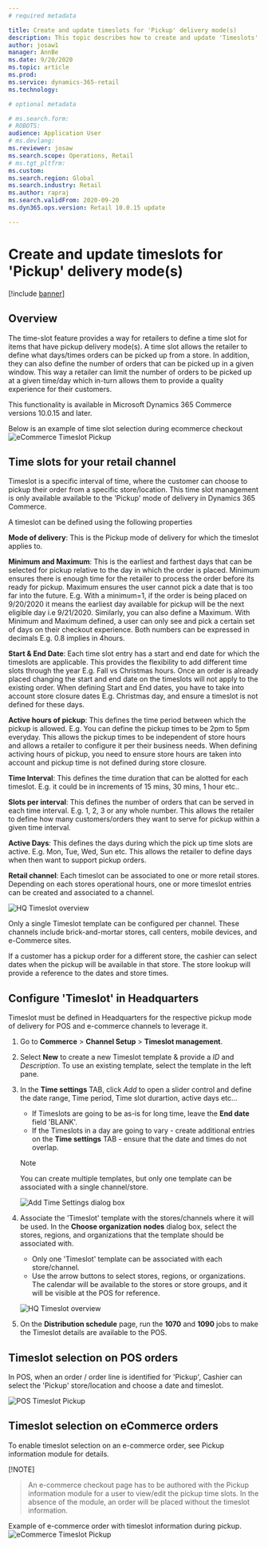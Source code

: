 ```yaml
---
# required metadata

title: Create and update timeslots for 'Pickup' delivery mode(s)
description: This topic describes how to create and update 'Timeslots' in Commerce Headquarters and enable them for the 'Pickup' delivery mode(s).
author: josaw1
manager: AnnBe
ms.date: 9/20/2020
ms.topic: article
ms.prod: 
ms.service: dynamics-365-retail
ms.technology: 

# optional metadata

# ms.search.form: 
# ROBOTS: 
audience: Application User
# ms.devlang: 
ms.reviewer: josaw
ms.search.scope: Operations, Retail
# ms.tgt_pltfrm: 
ms.custom: 
ms.search.region: Global
ms.search.industry: Retail
ms.author: rapraj
ms.search.validFrom: 2020-09-20
ms.dyn365.ops.version: Retail 10.0.15 update

---
```


# Create and update timeslots for 'Pickup' delivery mode(s)

[!include [banner](../../includes/banner.md)]

## Overview

The time-slot feature provides a way for retailers to define a time slot for items that have pickup delivery mode(s). A time slot allows the retailer to define what days/times orders can be picked up from a store. In addition, they can also define the number of orders that can be picked up in a given window.  This way a retailer can limit  the number of orders to be picked up at a given time/day which in-turn allows them to  provide a quality experience for their customers. 

This functionality is available in Microsoft Dynamics 365 Commerce versions 10.0.15 and later.

Below is an example of time slot selection during ecommerce checkout
![eCommerce Timeslot Pickup](../dev-itpro/media/Curbside_timeslot_eCommerce.png "eCommerce Timeslot Pickup")

## Time slots for your retail channel

Timeslot is a specific interval of time, where the customer can choose to pickup their order from a specific store/location. This time slot management is only available available to the 'Pickup' mode of delivery in Dynamics 365 Commerce.

A timeslot can be defined using the following properties

**Mode of delivery**: This is the Pickup mode of delivery for which the timeslot applies to. 

**Minimum and Maximum**: This is the earliest and farthest days that can be selected for pickup relative to the day in which the order is placed.  Minimum ensures there is enough time for the retailer to process the order before its ready for pickup.  Maximum ensures the user cannot pick a date that is too far into the future. E.g. With a minimum=1, if the order is being placed on 9/20/2020 it means the earliest day available for pickup will be the next eligible day i.e 9/21/2020. Similarly, you can also define a Maximum. With Minimum and Maximum defined, a user can only see and pick a certain set of days on their checkout experience.  Both numbers can be expressed in decimals E.g. 0.8 implies in 4hours.

**Start & End Date**: Each time slot entry has a start and end date for which the timeslots are applicable. This provides the flexibility to add different time slots through the year E.g. Fall vs Christmas hours. Once an order is already placed changing the start and end date on the timeslots will not apply to the existing order. When defining Start and End dates, you have to take into account store closure dates E.g. Christmas day, and ensure a timeslot is not defined for these days.

**Active hours of pickup**: This defines the time period between which the pickup is allowed. E.g. You can define the pickup times to be 2pm to 5pm everyday. This allows the pickup times to be independent of store hours and allows a retailer to configure it per their business needs. When defining activing hours of pickup, you need to ensure store hours are taken into account and pickup time is not defined during store closure.

**Time Interval**: This defines the time duration that can be alotted for each timeslot. E.g. it could be in increments of 15 mins, 30 mins,  1 hour etc.. 

**Slots per interval**: This defines the number of orders that can be served in each time interval. E.g.  1, 2, 3 or any whole number. This allows the retailer to define how many customers/orders they want to serve for pickup within a given time interval.

**Active Days**: This defines the days during which the pick up time slots are active. E.g. Mon, Tue, Wed, Sun etc. This allows the retailer to define days when then want to support pickup orders.

**Retail channel**: Each timeslot can be associated to one or more retail stores.  Depending on each stores operational hours, one or more timeslot entries can be created and associated to a channel. 

![HQ Timeslot overview](../dev-itpro/media/Curbside_timeslot_Settings_overview.png "HQ Timeslot overview")

Only a single Timeslot template can be configured per channel. These channels include brick-and-mortar stores, call centers, mobile devices, and e-Commerce sites.

If a customer has a pickup order for a different store, the cashier can select dates when the pickup will be available in that store. The store lookup will provide a reference to the dates and store times. 


## Configure 'Timeslot' in Headquarters

Timeslot must be defined in Headquarters for the respective pickup mode of delivery for POS and e-commerce channels to leverage it.

1. Go to **Commerce** \> **Channel Setup** \> **Timeslot management**.
2. Select **New** to create a new Timeslot template & provide a *ID* and *Description*. To use an existing template, select the template in the left pane.
3. In the **Time settings** TAB, click *Add* to open a slider control and define the date range, Time period, Time slot durartion, active days etc...

    - If Timeslots are going to be as-is for long time, leave the **End date** field 'BLANK'.
    - If the Timeslots in a day are going to vary - create additional entries on the **Time settings** TAB - ensure that the date and times do not overlap. 

    > [!NOTE]
    > You can create multiple templates, but only one template can be associated with a single channel/store. 

    ![Add Time Settings dialog box](../dev-itpro/media/Curbside_timeslot_Settings_Page.png "Add Time Settings dialog box")

4. Associate the 'Timeslot' template with the stores/channels where it will be used. In the **Choose organization nodes** dialog box, select the stores, regions, and organizations that the template should be associated with.

    - Only one 'Timeslot' template can be associated with each store/channel.
    - Use the arrow buttons to select stores, regions, or organizations. The calendar will be available to the stores or store groups, and it will be visible at the POS for reference.

    ![HQ Timeslot overview](../dev-itpro/media/Curbside_timeslot_Settings_overview.png "HQ Timeslot overview")

5. On the **Distribution schedule** page, run the **1070** and **1090** jobs to make the Timeslot details are available to the POS.

## Timeslot selection on POS orders 
In POS, when an order / order line is identified for 'Pickup',  Cashier can select the 'Pickup' store/location and choose a date and timeslot.

![POS Timeslot Pickup](../dev-itpro/media/Curbside_timeslot_POS.png "POS Timeslot Pickup")

## Timeslot selection on eCommerce orders 
To enable timeslot selection on an e-commerce order, see Pickup information module for details. 

[!NOTE]
>An e-commerce checkout page has to be authored with the Pickup information module for a user to view/edit the pickup time slots. In the absence of the module, an order will be placed without the timeslot information. 

Example of e-commerce order with timeslot information during pickup.
![eCommerce Timeslot Pickup](../dev-itpro/media/Curbside_timeslot_eCommerce.png "eCommerce Timeslot Pickup")


